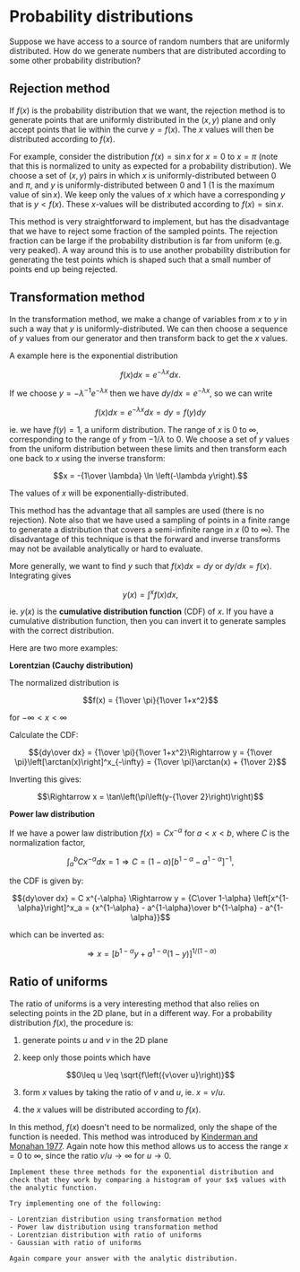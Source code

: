 # Probability distributions

Suppose we have access to a source of random numbers that are uniformly distributed. How do we generate numbers that are distributed according to some other probability distribution?

## Rejection method

If $f(x)$ is the probability distribution that we want, the rejection method is to generate points that are uniformly distributed in the $(x,y)$ plane and only accept points that lie within the curve $y=f(x)$. The $x$ values will then be distributed according to $f(x)$. 

For example, consider the distribution $f(x)=\sin x$ for $x=0$ to $x=\pi$ (note that this is normalized to unity as expected for a probability distribution). We choose a set of $(x,y)$ pairs in which $x$ is uniformly-distributed between $0$ and $\pi$, and $y$ is uniformly-distributed between $0$ and $1$ ($1$ is the maximum value of $\sin x$). We keep only the values of $x$ which have a corresponding $y$ that is $y < f(x)$. These $x$-values will be distributed according to $f(x)=\sin x$.

This method is very straightforward to implement, but has the disadvantage that we have to reject some fraction of the sampled points. The rejection fraction can be large if the probability distribution is far from uniform (e.g. very peaked). A way around this is to use another probability distribution for generating the test points which is shaped such that a small number of points end up being rejected.

## Transformation method

In the transformation method, we make a change of variables from $x$ to $y$ in such a way that $y$ is uniformly-distributed. We can then choose a sequence of $y$ values from our generator and then transform back to get the $x$ values.

A example here is the exponential distribution 

$$f(x)dx = e^{-\lambda x} dx.$$

If we choose $y = -\lambda^{-1} e^{-\lambda x}$ then we have $dy/dx = e^{-\lambda x}$, so we can write 

$$ f(x) dx = e^{-\lambda x} dx = dy = f(y) dy$$

ie. we have $f(y) = 1$, a uniform distribution. The range of $x$ is $0$ to $\infty$, corresponding to the range of $y$ from $-1/\lambda$ to $0$. We choose a set of $y$ values from the uniform distribution between these limits and then transform each one back to $x$ using the inverse transform:

$$x = -{1\over \lambda} \ln \left(-\lambda y\right).$$

The values of $x$ will be exponentially-distributed.

This method has the advantage that all samples are used (there is no rejection). Note also that we have used a sampling of points in a finite range to generate a distribution that covers a semi-infinite range in $x$ ($0$ to $\infty$).
The disadvantage of this technique is that the forward and inverse transforms may not be available analytically or hard to evaluate.

More generally, we want to find $y$ such that $f(x) dx = dy$ or $dy/dx = f(x)$. Integrating gives

$$y(x) = \int^x f(x) dx,$$ 

ie. $y(x)$ is the **cumulative distribution function** (CDF) of $x$. If you have a cumulative distribution function, then you can invert it to generate samples with the correct distribution.

Here are two more examples:

**Lorentzian (Cauchy distribution)**

The normalized distribution is 

$$f(x) = {1\over \pi}{1\over 1+x^2}$$

for $-\infty < x < \infty$

Calculate the CDF:

$${dy\over dx} = {1\over \pi}{1\over 1+x^2}\Rightarrow y = {1\over \pi}\left[\arctan(x)\right]^x_{-\infty} = {1\over \pi}\arctan(x) + {1\over 2}$$

Inverting this gives:

$$\Rightarrow x = \tan\left(\pi\left(y-{1\over 2}\right)\right)$$

**Power law distribution**

If we have a power law distribution $f(x) = C x^{-\alpha}$ for $a < x < b$, where $C$ is the normalization factor,

$$\int_a^b C x^{-\alpha} dx = 1\Rightarrow C = (1-\alpha)\left[b^{1-\alpha}-a^{1-\alpha}\right]^{-1},$$

the CDF is given by:

$${dy\over dx} = C x^{-\alpha} \Rightarrow y = {C\over 1-\alpha} \left[x^{1-\alpha}\right]^x_a  = {x^{1-\alpha} - a^{1-\alpha}\over b^{1-\alpha} - a^{1-\alpha}}$$

which can be inverted as:

$$\Rightarrow x =  \left[b^{1-\alpha}y + a^{1-\alpha} (1-y)\right]     ^{1/(1-\alpha)}$$


## Ratio of uniforms

The ratio of uniforms is a very interesting method that also relies on selecting points in the 2D plane, but in a different way. For a probability distribution $f(x)$, the procedure is:

1. generate points $u$ and $v$ in the 2D plane

2. keep only those points which have 

$$0\leq u \leq \sqrt{f\left({v\over u}\right)}$$

3. form $x$ values by taking the ratio of $v$ and $u$, ie. $x=v/u$.

4. the $x$ values will be distributed according to $f(x)$.

In this method, $f(x)$ doesn't need to be normalized, only the shape of the function is needed.  This method was introduced by [Kinderman and Monahan 1977](https://dl.acm.org/doi/pdf/10.1145/355744.355750). 
Again note how this method allows us to access the range $x=0$ to $\infty$, since the ratio $v/u\rightarrow \infty$ for $u\rightarrow 0$. 

```{admonition} Exercise:
Implement these three methods for the exponential distribution and check that they work by comparing a histogram of your $x$ values with the analytic function.
```


```{admonition} Exercise:
Try implementing one of the following:

- Lorentzian distribution using transformation method
- Power law distribution using transformation method
- Lorentzian distribution with ratio of uniforms
- Gaussian with ratio of uniforms

Again compare your answer with the analytic distribution.
```
